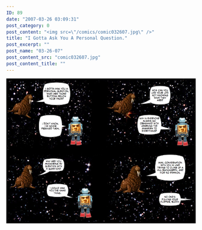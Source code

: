 ```yaml
---
ID: 89
date: "2007-03-26 03:09:31"
post_category: 0
post_content: "<img src=\"/comics/comic032607.jpg\" />"
title: "I Gotta Ask You A Personal Question."
post_excerpt: ""
post_name: "03-26-07"
post_content_src: "comic032607.jpg"
post_content_title: ""
---
```



[![](/comics-hi-res/comic032607.jpg)](/comics-hi-res/comic032607.jpg)
